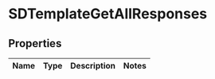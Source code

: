 # SDTemplateGetAllResponses

## Properties
Name | Type | Description | Notes
------------ | ------------- | ------------- | -------------

